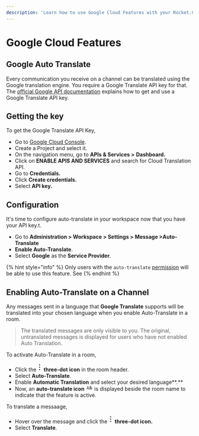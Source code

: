 ```yaml
---
description: 'Learn how to use Google Cloud Features with your Rocket.Chat server:'
---
```


# Google Cloud Features

## Google Auto Translate

Every communication you receive on a channel can be translated using the Google translation engine. You require a Google Translate API key for that. The [official Google API documentation](https://cloud.google.com/translate/pricing) explains how to get and use a Google Translate API key.

## Getting the key

To get the Google Translate API Key,&#x20;

* Go to [Google Cloud Console](http://cloud.google.com/console/).
* Create a Project and select it.
* On the navigation menu, go to **APIs & Services >** **Dashboard.**
* Click on **ENABLE APIS AND SERVICES** and search for Cloud Translation API.
* Go to **Credentials.**
* Click **Create credentials.**
* Select **API key.**

## Configuration

It's time to configure auto-translate in your workspace now that you have your API key.t.

* Go to **Administration > Workspace > Settings > Message >Auto-Translate**
* **Enable Auto-Translate**.&#x20;
* Select **Google** as the **Service Provider**.

{% hint style="info" %}
Only users with the `auto-translate` [permission](../../use-rocket.chat/workspace-administration/permissions.md) will be able to use this feature. See
{% endhint %}

## Enabling Auto-Translate on a Channel

Any messages sent in a language that **Google Translate** supports will be translated into your chosen language when you enable Auto-Translate in a room.

> The translated messages are only visible to you. The original, untranslated messages is displayed for users who have not enabled Auto Translation.

To activate Auto-Translate in a room,

* Click the ![](../../.gitbook/assets/three-dot-icon.png) **three-dot icon** in the room header.
* Select **Auto-Translate**. &#x20;
* Enable **Automatic Translation** and select your desired language**.**
* Now, an **auto-translate icon** ![](../../.gitbook/assets/auto-translate.png) is displayed beside the room name to indicate that the feature is active.

To translate a messaage,&#x20;

* Hover over the message and click the ![](../../.gitbook/assets/three-dot-icon.png) **three-dot icon.**
* Select **Translate**.
